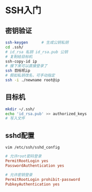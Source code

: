 <!-- 
title: SSH
sort: 
--> 
# SSH入门

## 密钥验证

```bash
ssh-keygen		# 生成公钥私钥
cd .ssh/
# id_rsa 私钥	id_rsa.pub 公钥
# 复制给目标机
ssh-copy-id ip
# 接下来可以直接登录了
ssh 目标机ip
# 假如私钥改名，可手动指定
ssh -i ./newname root@ip
```

## 目标机

```bash
mkdir ~/.ssh/
echo 'id_rsa.pub' >> authorized_keys
# 写入文件
```

## sshd配置

`vim /etc/ssh/sshd_config`

```ini
# 允许root密码登录
PermitRootLogin yes
PasswordAuthentication yes

# 允许密钥登录
PermitRootLogin prohibit-password
PubkeyAuthentication yes
```
